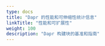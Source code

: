 ```yaml
---
type: docs
title: "Dapr 的性能和可伸缩性统计信息"
linkTitle: "性能和可扩展性"
weight: 100
description: "Dapr 构建块的基准和指南"
---
```


